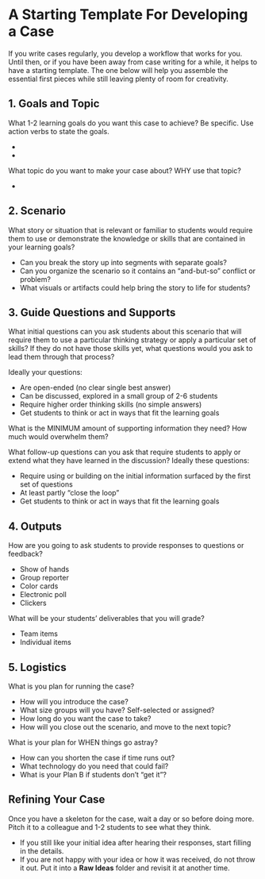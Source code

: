 # A Starting Template For Developing a Case

If you write cases regularly, you develop a workflow that works for you. Until then, or if you have been away from case writing for a while, it helps to have a starting template. The one below will help you assemble the essential first pieces while still leaving plenty of room for creativity.

## 1.  Goals and Topic

What 1-2 learning goals do you want this case to achieve? Be specific. Use action verbs to state the goals.

* 
* 

What topic do you want to make your case about? WHY use that topic?

* 


## 2.  Scenario

What story or situation that is relevant or familiar to students would require them to use or demonstrate the knowledge or skills that are contained in your learning goals?
 
* Can you break the story up into segments with separate goals?
* Can you organize the scenario so it contains an “and-but-so” conflict or problem?
* What visuals or artifacts could help bring the story to life for students?


## 3.  Guide Questions and Supports

What initial questions can you ask students about this scenario that will require them to use a particular thinking strategy or apply a particular set of skills? If they do not have those skills yet, what questions would you ask to lead them through that process? 

Ideally your questions:

* Are open-ended (no clear single best answer)
* Can be discussed, explored in a small group of 2-6 students
* Require higher order thinking skills (no simple answers)
* Get students to think or act in ways that fit the learning goals

What is the MINIMUM amount of supporting information they need? How much would overwhelm them?

What follow-up questions can you ask that require students to apply or extend what they have learned in the discussion? Ideally these questions:

* Require using or building on the initial information surfaced by the first set of questions
* At least partly “close the loop”
* Get students to think or act in ways that fit the learning goals


## 4.  Outputs

How are you going to ask students to provide responses to questions or feedback?

* Show of hands
* Group reporter
* Color cards
* Electronic poll
* Clickers

What will be your students’ deliverables that you will grade?

* Team items
* Individual items


## 5.  Logistics

What is you plan for running the case?

* How will you introduce the case?
* What size groups will you have? Self-selected or assigned?
* How long do you want the case to take?
* How will you close out the scenario, and move to the next topic?

What is your plan for WHEN things go astray?

* How can you shorten the case if time runs out?
* What technology do you need that could fail?
* What is your Plan B if students don’t “get it”?


## Refining Your Case

Once you have a skeleton for the case, wait a day or so before doing more. Pitch it to a colleague and 1-2 students to see what they think. 

* If you still like your initial idea after hearing their responses, start filling in the details.
* If you are not happy with your idea or how it was received, do not throw it out. Put it into a __Raw Ideas__ folder and revisit it at another time.


